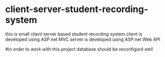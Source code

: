 # client-server-student-recording-system
this is small client server based student recording system
client is developed using ASP.net MVC
server is developed using ASP.net Web API

#in order to work with this project database should be reconfigurd well

